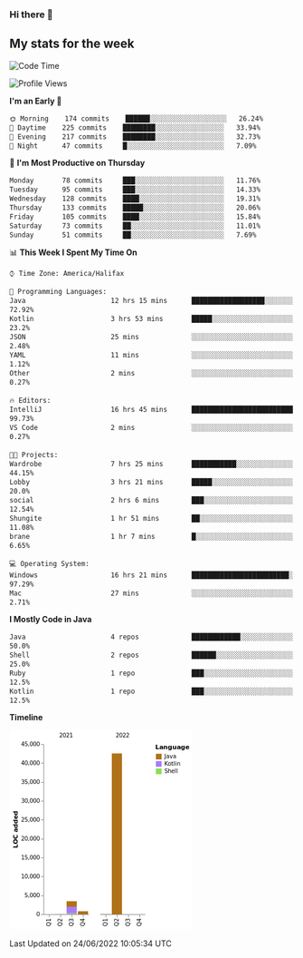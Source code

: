 ### Hi there 👋

## My stats for the week
<!--START_SECTION:waka-->
![Code Time](http://img.shields.io/badge/Code%20Time-297%20hrs%2030%20mins-blue)

![Profile Views](http://img.shields.io/badge/Profile%20Views-0-blue)

**I'm an Early 🐤** 

```text
🌞 Morning    174 commits    ██████░░░░░░░░░░░░░░░░░░░   26.24% 
🌆 Daytime    225 commits    ████████░░░░░░░░░░░░░░░░░   33.94% 
🌃 Evening    217 commits    ████████░░░░░░░░░░░░░░░░░   32.73% 
🌙 Night      47 commits     █░░░░░░░░░░░░░░░░░░░░░░░░   7.09%

```
📅 **I'm Most Productive on Thursday** 

```text
Monday       78 commits     ███░░░░░░░░░░░░░░░░░░░░░░   11.76% 
Tuesday      95 commits     ███░░░░░░░░░░░░░░░░░░░░░░   14.33% 
Wednesday    128 commits    ████░░░░░░░░░░░░░░░░░░░░░   19.31% 
Thursday     133 commits    █████░░░░░░░░░░░░░░░░░░░░   20.06% 
Friday       105 commits    ████░░░░░░░░░░░░░░░░░░░░░   15.84% 
Saturday     73 commits     ██░░░░░░░░░░░░░░░░░░░░░░░   11.01% 
Sunday       51 commits     ██░░░░░░░░░░░░░░░░░░░░░░░   7.69%

```


📊 **This Week I Spent My Time On** 

```text
⌚︎ Time Zone: America/Halifax

💬 Programming Languages: 
Java                     12 hrs 15 mins      ██████████████████░░░░░░░   72.92% 
Kotlin                   3 hrs 53 mins       █████░░░░░░░░░░░░░░░░░░░░   23.2% 
JSON                     25 mins             ░░░░░░░░░░░░░░░░░░░░░░░░░   2.48% 
YAML                     11 mins             ░░░░░░░░░░░░░░░░░░░░░░░░░   1.12% 
Other                    2 mins              ░░░░░░░░░░░░░░░░░░░░░░░░░   0.27%

🔥 Editors: 
IntelliJ                 16 hrs 45 mins      █████████████████████████   99.73% 
VS Code                  2 mins              ░░░░░░░░░░░░░░░░░░░░░░░░░   0.27%

🐱‍💻 Projects: 
Wardrobe                 7 hrs 25 mins       ███████████░░░░░░░░░░░░░░   44.15% 
Lobby                    3 hrs 21 mins       █████░░░░░░░░░░░░░░░░░░░░   20.0% 
social                   2 hrs 6 mins        ███░░░░░░░░░░░░░░░░░░░░░░   12.54% 
Shungite                 1 hr 51 mins        ██░░░░░░░░░░░░░░░░░░░░░░░   11.08% 
brane                    1 hr 7 mins         █░░░░░░░░░░░░░░░░░░░░░░░░   6.65%

💻 Operating System: 
Windows                  16 hrs 21 mins      ████████████████████████░   97.29% 
Mac                      27 mins             ░░░░░░░░░░░░░░░░░░░░░░░░░   2.71%

```

**I Mostly Code in Java** 

```text
Java                     4 repos             ████████████░░░░░░░░░░░░░   50.0% 
Shell                    2 repos             ██████░░░░░░░░░░░░░░░░░░░   25.0% 
Ruby                     1 repo              ███░░░░░░░░░░░░░░░░░░░░░░   12.5% 
Kotlin                   1 repo              ███░░░░░░░░░░░░░░░░░░░░░░   12.5%

```


**Timeline**

![Chart not found](https://raw.githubusercontent.com/lyndseyy/lyndseyy/main/charts/bar_graph.png) 


 Last Updated on 24/06/2022 10:05:34 UTC
<!--END_SECTION:waka-->